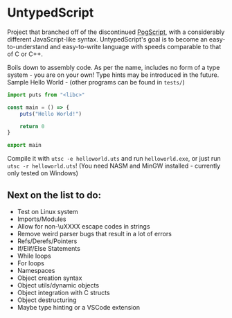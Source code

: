 # UntypedScript

Project that branched off of the discontinued [PogScript](https://github.com/User0332/PogScript), with a considerably different JavaScript-like syntax. UntypedScript's goal is to become an easy-to-understand and easy-to-write language with speeds comparable to that of C or C++.

Boils down to assembly code. As per the name, includes no form of a type system - you are on your own! Type hints may be introduced in the future. Sample Hello World - (other programs can be found in `tests/`)

```js
import puts from "<libc>"

const main = () => {
    puts("Hello World!")

    return 0
}

export main
```

Compile it with `utsc -e helloworld.uts` and run `helloworld.exe`, or just run `utsc -r helloworld.uts`! (You need NASM and MinGW installed - currently only tested on Windows)

## Next on the list to do:

- Test on Linux system
- Imports/Modules
- Allow for non-\uXXXX escape codes in strings
- Remove weird parser bugs that result in a lot of errors
- Refs/Derefs/Pointers
- If/Elif/Else Statements
- While loops
- For loops
- Namespaces
- Object creation syntax
- Object utils/dynamic objects
- Object integration with C structs
- Object destructuring
- Maybe type hinting or a VSCode extension
